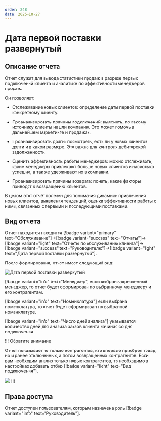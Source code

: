 ```yaml
---
order: 248
date: 2025-10-27
---
```

# Дата первой поставки развернутый

## Описание отчета

Отчет служит для вывода статистики продаж в разрезе первых подключений клиента и аналитике по эффективности менеджеров продаж.

Он позволяет:

- Отслеживание новых клиентов: определение даты первой поставки конкретному клиенту.

- Проанализировать причины подключений: выяснить, по какому источнику клиенты нашли компанию. Это может помочь в дальнейшем маркетинге и продажах.

- Проанализировать долги: посмотреть, есть ли у новых клиентов долги и в каком размере. Это важно для контроля дебиторской задолженности.

- Оценить эффективность работы менеджеров: можно отслеживать, какие менеджеры привлекают больше новых клиентов и насколько успешно, а так же удерживают их в компании.

- Проанализировать причины возврата: понять, какие факторы приводят к возвращению клиентов.

В целом этот отчёт полезен для понимания динамики привлечения новых клиентов, выявления тенденций, оценки эффективности работы с ними, связанных с первыми и последующими поставками.

## Вид отчета

Отчет находится находится [!badge variant="primary" text="Обслуживание"]->[!badge variant="success" text="Отчеты"]->[!badge variant="light" text="Отчеты по обслуживанию клиента"]->[!badge variant="success" text="Руководителю"]->[!badge variant="light" text="Дата первой поставки развернутый"].

После формирования, отчет имеет следующий вид:

![Дата первой поставки развернутый](/images/Отчет_дата_первой_поставки_развернутый.jpg)

[!badge variant="info" text="Менеджер"] если выбран закрепленный менеджер, то отчет будет сформирован по выбранному менеджеру и его контрагентам.

[!badge variant="info" text="Номенклатура"] если выбрана номенклатура, то отчет будет сформирован по выбранной номенклатуре.

[!badge variant="info" text="Число дней анализа"] указывается количество дней для анализа закзов клиента начиная со дня подключения. 

!!! Обратите внимание

Отчет показывает не только контрагентов, кто впервые приобрел товар, но и ранее отключенных, а потом возвращенных контрагентов. Если вам необходим анализ только
новых контрагентов, то необходимо в настройках добавить отбор [!badge variant="light" text="Вид подключения"].

![](\images\изменения\поставка.gif)
!!!

## Права доступа

Отчет доступен пользователям, которым назначена роль [!badge variant="info" text="Руководитель"].

